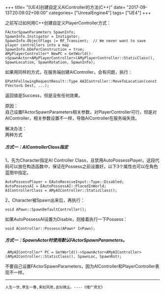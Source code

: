 +++
title= "[UE4]创建自定义AIController的方法(C++)"
date= "2017-09-13T20:09:02+08:00"
categories= ["UnrealEngine4"]
tags= ["UE4"]
+++

之前写过如何用C++创建自定义PlayerController方式：

    FActorSpawnParameters SpawnInfo;
    SpawnInfo.Instigator = Instigator;	
    SpawnInfo.ObjectFlags |= RF_Transient;	// We never want to save player controllers into a map
    SpawnInfo.bDeferConstruction = true;
    AMyPlayerController* NewPC = GetWorld()->SpawnActor<AMyPlayerController>(AMyPlayerController::StaticClass(), SpawnLocation, SpawnRotation, SpawnInfo);

如果用同样的方式，在服务端创建AIController，会有问题，执行：

    EPathFollowingRequestResult::Type AAIController::MoveToLocation(const FVector& Dest, ...);
    
返回值是Success，但是没有任何效果。

原因：  
自己设置FActorSpawnParameters相关参数，对PlayerController可行，但是对AIController，相关参数设置不一样，导致AIController在服务端失效。


解决办法：  
两种方式
##### 方式一：AIControllerClass指定
1，先为Character指定AI Controller Class，且禁用AutoPossessPlayer。这段代码可以放在构造函数中，保证在Possess之前设置好。以下3个属性也可以在角色蓝图中指定。

    AutoPossessPlayer = EAutoReceiveInput::Type::Disabled;
	AutoPossessAI = EAutoPossessAI::PlacedInWorld;
	AIControllerClass = AMyAIController::StaticClass();
    
2，Character被Spawn出来后，再执行：

    void APawn::SpawnDefaultController();
    
如果AutoPossessAI设置为Disable，则接着执行一下Possess：
    
    void AController::Possess(APawn* InPawn);
    
    
##### 方式一：SpawnActor时使用默认FActorSpawnParameters。

     AMyAIController* PC = GetWorld()->SpawnActor<AMyAIController>(AMyAIController::StaticClass(), SpawnLoc, SpawnRot);
     
不要自己设置FActorSpawnParameters，因为AIController和PlayerController表现不一样。

***
`人生一世,草生一春,来如风雨,去似微尘。----《增广贤文》`